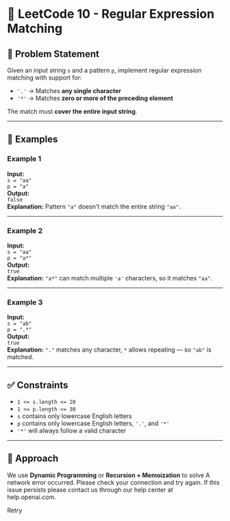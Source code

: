 # 🧪 LeetCode 10 - Regular Expression Matching

## 🧩 Problem Statement

Given an input string `s` and a pattern `p`, implement regular expression matching with support for:

- `'.'` → Matches **any single character**
- `'*'` → Matches **zero or more of the preceding element**

The match must **cover the entire input string**.

---

## 🧠 Examples

### Example 1
**Input:**  
`s = "aa"`  
`p = "a"`  
**Output:**  
`false`  
**Explanation:** Pattern `"a"` doesn't match the entire string `"aa"`.

---

### Example 2
**Input:**  
`s = "aa"`  
`p = "a*"`  
**Output:**  
`true`  
**Explanation:** `"a*"` can match multiple `'a'` characters, so it matches `"aa"`.

---

### Example 3
**Input:**  
`s = "ab"`  
`p = ".*"`  
**Output:**  
`true`  
**Explanation:** `"."` matches any character, `*` allows repeating — so `"ab"` is matched.

---

## ✅ Constraints

- `1 <= s.length <= 20`
- `1 <= p.length <= 30`
- `s` contains only lowercase English letters
- `p` contains only lowercase English letters, `'.'`, and `'*'`
- `'*'` will always follow a valid character

---

## 🚀 Approach

We use **Dynamic Programming** or **Recursion + Memoization** to solve
A network error occurred. Please check your connection and try again. If this issue persists please contact us through our help center at help.openai.com.


Retry






